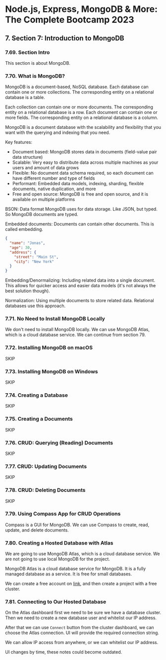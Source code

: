 # Node.js, Express, MongoDB & More: The Complete Bootcamp 2023

## 7. Section 7: Introduction to MongoDB

### 7.69. Section Intro

This section is about MongoDB.

### 7.70. What is MongoDB?

MongoDB is a document-based, NoSQL database. Each database can contain one or more collections. The corresponding entity on a relational database is a table.

Each collection can contain one or more documents. The corresponding entity on a relational database is a row. Each document can contain one or more fields. The corresponding entity on a relational database is a column.

MongoDB is a document database with the scalability and flexibility that you want with the querying and indexing that you need.

Key features:

- Document based: MongoDB stores data in documents (field-value pair data structure)
- Scalable: Very easy to distribute data across multiple machines as your users and amount of data grows
- Flexible: No document data schema required, so each document can have different number and type of fields
- Performant: Embedded data models, indexing, sharding, flexible documents, native duplication, and more
- Free and open source: MongoDB is free and open source, and it is available on multiple platforms

BSON: Data format MongoDB uses for data storage. Like JSON, but typed. So MongoDB documents are typed.

Embedded documents: Documents can contain other documents. This is called embedding.

```json
{
  "name": "Jonas",
  "age": 30,
  "address": {
    "street": "Main St",
    "city": "New York"
  }
}
```

Embedding/Denormalizing: Including related data into a single document. This allows for quicker access and easier data models (it's not always the best solution though).

Normalization: Using multiple documents to store related data. Relational databases use this approach.

### 7.71. No Need to Install MongoDB Locally

We don't need to install MongoDB locally. We can use MongoDB Atlas, which is a cloud database service. We can continue from section 79.

### 7.72. Installing MongoDB on macOS

SKIP

### 7.73. Installing MongoDB on Windows

SKIP

### 7.74. Creating a Database

SKIP

### 7.75. Creating a Documents

SKIP

### 7.76. CRUD: Querying (Reading) Documents

SKIP

### 7.77. CRUD: Updating Documents

SKIP

### 7.78. CRUD: Deleting Documents

SKIP

### 7.79. Using Compass App for CRUD Operations

Compass is a GUI for MongoDB. We can use Compass to create, read, update, and delete documents.

### 7.80. Creating a Hosted Database with Atlas

We are going to use MongoDB Atlas, which is a cloud database service. We are not going to use local MongoDB for the project.

MongoDB Atlas is a cloud database service for MongoDB. It is a fully managed database as a service. It is free for small databases.

We can create a free account on [link](https://www.mongodb.com/cloud/atlas), and then create a project with a free cluster.

### 7.81. Connecting to Our Hosted Database

On the Atlas dashboard first we need to be sure we have a database cluster. Then we need to create a new database user and whitelist our IP address.

After that we can use `Connect` button from the cluster dashboard, we can choose the Atlas connection. UI will provide the required connection string.

We can allow IP access from anywhere, or we can whitelist our IP address.

UI changes by time, these notes could become outdated.
